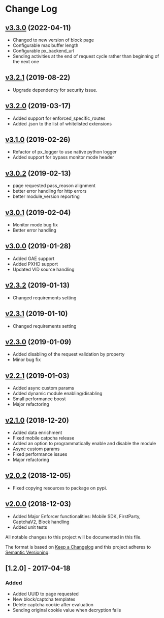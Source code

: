 # Change Log

## [v3.3.0](https://github.com/PerimeterX/perimeterx-python-wsgi) (2022-04-11)
- Changed to new version of block page
- Configurable max buffer length
- Configurable px_backend_url
- Sending activities at the end of request cycle rather than beginning of the next one

## [v3.2.1](https://github.com/PerimeterX/perimeterx-python-wsgi) (2019-08-22)
- Upgrade dependency for security issue.

## [v3.2.0](https://github.com/PerimeterX/perimeterx-python-wsgi) (2019-03-17)
- Added support for enforced_specific_routes
- Added .json to the list of whitelisted extensions

## [v3.1.0](https://github.com/PerimeterX/perimeterx-python-wsgi) (2019-02-26)
- Refactor of px_logger to use native python logger
- Added support for bypass monitor mode header

## [v3.0.2](https://github.com/PerimeterX/perimeterx-python-wsgi) (2019-02-13)
- page requested pass_reason alignment
- better error handling for http errors
- better module_version reporting

## [v3.0.1](https://github.com/PerimeterX/perimeterx-python-wsgi) (2019-02-04)
- Monitor mode bug fix
- Better error handling

## [v3.0.0](https://github.com/PerimeterX/perimeterx-python-wsgi) (2019-01-28)
- Added GAE support
- Added PXHD support
- Updated VID source handling

## [v2.3.2](https://github.com/PerimeterX/perimeterx-python-wsgi) (2019-01-13)
- Changed requirements setting

## [v2.3.1](https://github.com/PerimeterX/perimeterx-python-wsgi) (2019-01-10)
- Changed requirements setting

## [v2.3.0](https://github.com/PerimeterX/perimeterx-python-wsgi) (2019-01-09)
- Added disabling of the request validation by property
- Minor bug fix

## [v2.2.1](https://github.com/PerimeterX/perimeterx-python-wsgi) (2019-01-03)
- Added async custom params
- Added dynamic module enabling/disabling
- Small performance boost
- Major refactoring 

## [v2.1.0](https://github.com/PerimeterX/perimeterx-python-wsgi) (2018-12-20)
- Added data enrichment
- Fixed mobile catpcha release
- Added an option to programmatically enable and disable the module
- Async custom params
- Fixed performance issues
- Major refactoring

## [v2.0.2](https://github.com/PerimeterX/perimeterx-python-wsgi) (2018-12-05)
- Fixed copying resources to package on pypi.

## [v2.0.0](https://github.com/PerimeterX/perimeterx-python-wsgi/compare/v1.0.17...HEAD) (2018-12-03)
- Added Major Enforcer functionalities: Mobile SDK, FirstParty, CaptchaV2, Block handling
- Added unit tests

All notable changes to this project will be documented in this file.

The format is based on [Keep a Changelog](http://keepachangelog.com/)
and this project adheres to [Semantic Versioning](http://semver.org/).

## [1.2.0] - 2017-04-18
### Added
- Added UUID to page requested
- New block/captcha templates
- Delete captcha cookie after evaluation
- Sending original cookie value when decryption fails
